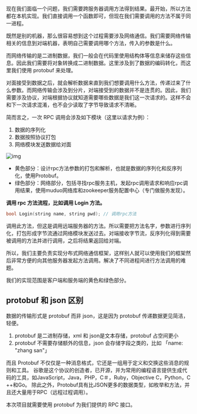 现在我们面临一个问题，我们需要跨服务器调用方法得到结果。最开始，所以方法都在本机实现。我们直接调用一个函数即可，但现在我们需要调用的方法不属于同一进程。

既然是别的机器，那么很容易想到这个过程需要涉及网络通信。我们需要网络传输相关的信息到对端机器，表明自己需要调用哪个方法，传入的参数是什么。

而网络传输的是二进制数据，我们一般会在代码里使用结构体等信息来储存这些信息。因此我们需要将对象转换成二进制数据。这里涉及到了数据的编码转化，而这里我们使用 protobuf 来处理。 

对面接受到数据之后，就会解析数据来直到我们想要调用什么方法，传递过来了什么参数。而网络传输会涉及到分片，对端接受到的数据并不是连贯的。因此，我们需要涉及协议，对端根据协议就知道需要哪些数据是我们这一次请求的。这样不会和下一次请求混淆，也不会少读取了字节导致请求不清晰。

简而言之，一次 RPC 调用会涉及如下模块（这里以请求为例）：

1. 数据的序列化
2. 数据按照协议打包
3. 网络模块发送数据给对面

![img](https://cdn.nlark.com/yuque/0/2022/png/26752078/1659517421094-9e123753-f705-4480-8fa6-a1e9f4a965cf.png)

- 黄色部分：设计rpc方法参数的打包和解析，也就是数据的序列化和反序列化，使用Protobuf。 
- 绿色部分：网络部分，包括寻找rpc服务主机，发起rpc调用请求和响应rpc调用结果，使用muduo网络库和zookeeper服务配置中心（专门做服务发现）。  

**调用 rpc 方法流程，比如调用 Login 方法。**

```cpp
bool Login(string name, string pwd); // 调用rpc方法
```

调用此方法，但这是调用远端服务器的方法。所以需要把方法名字，参数进行序列化，打包形成字节流通过网络模块发送过去。对端接收字节流，反序列化得到需要被调用的方法并进行调用，之后将结果返回给对端。

所以，我们主要负责实现分布式网络通信框架，这样别人就可以使用我们的框架然后非常方便的向其他服务器发起方法调用。解决了不同进程间进行方法调用的难题。

我们的实现范围是客户端和服务端的黄色和绿色部分。

## protobuf 和 json 区别

数据的传输形式是 protobuf 而非 json，这是因为 protobuf 传递数据更见简洁，轻便。

1. protobuf 是二进制存储，xml 和 json是文本存储，protobuf 占空间更小
2. protobuf 不需要存储额外的信息，json 会存储字段之类的，比如 「name: "zhang san"」

而且 Protobuf 不仅仅是一种消息格式，它还是一组用于定义和交换这些消息的规则和工具。 谷歌是这个协议的创造者，已开源，并为常用的编程语言提供生成代码的工具，如JavaScript，Java，PHP，C＃，Ruby，Objective C，Python，C ++和Go。 除此之外，Protobuf具有比JSON更多的数据类型，如枚举和方法，并且还大量用于RPC（远程过程调用）。

本次项目就需要使用 protobuf 为我们提供的 RPC 接口。